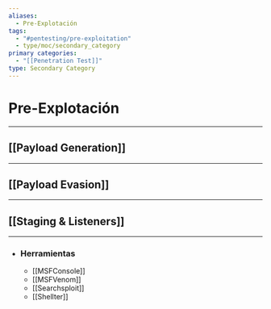 ```yaml
---
aliases:
  - Pre-Explotación
tags:
  - "#pentesting/pre-exploitation"
  - type/moc/secondary_category
primary categories:
  - "[[Penetration Test]]"
type: Secondary Category
---
```

# Pre-Explotación

***
## [[Payload Generation]] 


***

## [[Payload Evasion]]


***

## [[Staging & Listeners]]



***

- ### Herramientas 
	- [[MSFConsole]]
	- [[MSFVenom]]
	- [[Searchsploit]]
	- [[Shellter]]